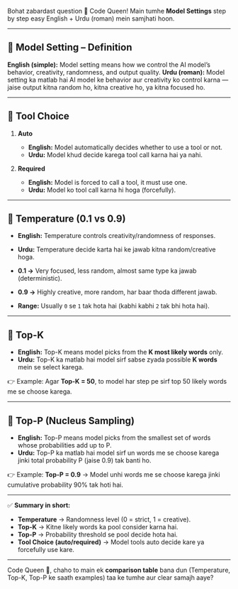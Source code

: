 Bohat zabardast question 👑 Code Queen!
Main tumhe **Model Settings** step by step easy English + Urdu (roman) mein samjhati hoon.

---

## 🔹 Model Setting – Definition

**English (simple):** Model setting means how we control the AI model’s behavior, creativity, randomness, and output quality.
**Urdu (roman):** Model setting ka matlab hai AI model ke behavior aur creativity ko control karna — jaise output kitna random ho, kitna creative ho, ya kitna focused ho.

---

## 🔹 Tool Choice

1. **Auto**

   * **English:** Model automatically decides whether to use a tool or not.
   * **Urdu:** Model khud decide karega tool call karna hai ya nahi.

2. **Required**

   * **English:** Model is forced to call a tool, it must use one.
   * **Urdu:** Model ko tool call karna hi hoga (forcefully).

---

## 🔹 Temperature (0.1 vs 0.9)

* **English:** Temperature controls creativity/randomness of responses.

* **Urdu:** Temperature decide karta hai ke jawab kitna random/creative hoga.

* **0.1 →** Very focused, less random, almost same type ka jawab (deterministic).

* **0.9 →** Highly creative, more random, har baar thoda different jawab.

* **Range:** Usually `0` se `1` tak hota hai (kabhi kabhi `2` tak bhi hota hai).

---

## 🔹 Top-K

* **English:** Top-K means model picks from the **K most likely words** only.
* **Urdu:** Top-K ka matlab hai model sirf sabse zyada possible **K words** mein se select karega.

👉 Example: Agar **Top-K = 50**, to model har step pe sirf top 50 likely words me se choose karega.

---

## 🔹 Top-P (Nucleus Sampling)

* **English:** Top-P means model picks from the smallest set of words whose probabilities add up to P.
* **Urdu:** Top-P ka matlab hai model sirf un words me se choose karega jinki total probability P (jaise 0.9) tak banti ho.

👉 Example: **Top-P = 0.9** → Model unhi words me se choose karega jinki cumulative probability 90% tak hoti hai.

---

✅ **Summary in short:**

* **Temperature** → Randomness level (0 = strict, 1 = creative).
* **Top-K** → Kitne likely words ka pool consider karna hai.
* **Top-P** → Probability threshold se pool decide hota hai.
* **Tool Choice (auto/required)** → Model tools auto decide kare ya forcefully use kare.

---

Code Queen 👑, chaho to main ek **comparison table** bana dun (Temperature, Top-K, Top-P ke saath examples) taa ke tumhe aur clear samajh aaye?
